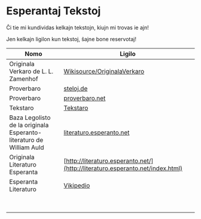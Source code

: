 # Esperantaj Tekstoj
Ĉi tie mi kundividas kelkajn tekstojn, kiujn mi trovas ie ajn!

Jen kelkajn ligilon kun tekstoj, ŝajne bone reservotaj!

| Nomo | Ligilo |
|---|---|
|Originala Verkaro de L. L. Zamenhof| [Wikisource/OriginalaVerkaro](https://eo.wikisource.org/wiki/Originala_Verkaro)|
|Proverbaro|[steloj.de](http://www.steloj.de/esperanto/proverb/index.html)|
|Proverbaro|[proverbaro.net](http://www.proverbaro.net/)|
|Tekstaro|[Tekstaro](https://tekstaro.com/elshuti.html)|
|Baza Legolisto de la originala Esperanto-literaturo de William Auld|[literaturo.esperanto.net](http://literaturo.esperanto.net/bazleg.html)|
|Originala Literaturo Esperanta   |[http://literaturo.esperanto.net/](http://literaturo.esperanto.net/index.html)|
|Esperanta Literaturo|[Vikipedio](https://eo.wikipedia.org/wiki/Esperanta_literaturo)|
|   |[]()|
|   |[]()|
|   |[]()|
|   |[]()|
|   |[]()|
|   |[]()|
|   |[]()|
|   |[]()|

